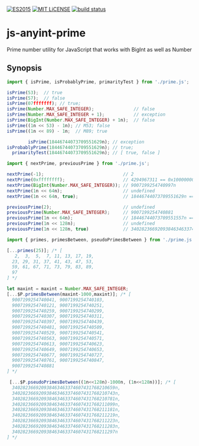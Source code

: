 [![ES2015](https://img.shields.io/badge/JavaScript-ES2015-blue.svg)](http://www.ecma-international.org/ecma-262/6.0/)
[![MIT LiCENSE](https://img.shields.io/badge/license-MIT-blue.svg)](LICENSE)
[![build status](https://secure.travis-ci.org/dankogai/js-anyint-prime.png)](http://travis-ci.org/dankogai/js-anyint-prime)


# js-anyint-prime

Prime number utility for JavaScript that works with BigInt as well as Number

## Synopsis

```javascript
import { isPrime, isProbablyPrime, primarityTest } from './prime.js';

isPrime(53);  // true
isPrime(57);  // false
isPrime(07fffffff); // true;
isPrime(Number.MAX_SAFE_INTEGER);               // false
isPrime(Number.MAX_SAFE_INTEGER + 1);           // exception
isPrime(BigInt(Number.MAX_SAFE_INTEGER) + 1n);  // false
isPrime((1n << 53) - 1n); // M53; false
isPrime((1n << 89) - 1n;  // M89; true

        isPrime(18446744073709551629n); // exception
isProbablyPrime(18446744073709551629n); // true;
  primarityTest(18446744073709551629n); // [ true, false ]
```

```javascript
import { nextPrime, previousPrime } from './prime.js';

nextPrime(-1);                              // 2
nextPrime(0xffffffff);                      // 4294967311 == 0x10000000f
nextPrime(BigInt(Number.MAX_SAFE_INTEGER)); // 9007199254740997n
nextPrime(1n << 64n);                       // undefined
nextPrime(1n << 64n, true);                 // 18446744073709551629n == 0x1000000000000000dn

previousPrime(2);                           // undefined
previousPrime(Number.MAX_SAFE_INTEGER);     // 9007199254740881
previousPrime(1n << 64n);                   // 18446744073709551557n == 0xffffffffffffffc5n
previousPrime(1n << 128n);                  // undefined
previousPrime(1n << 128n, true)             // 340282366920938463463374607431768211297n
```

```javascript
import { primes, primesBetween, pseudoPrimesBetween } from './prime.js';

[...primes(25)]; /* [
   2,  3,  5,  7, 11, 13, 17, 19,
  23, 29, 31, 37, 41, 43, 47, 53,
  59, 61, 67, 71, 73, 79, 83, 89,
  97
] */

let maxint = maxint = Number.MAX_SAFE_INTEGER;
[...$P.primesBetween(maxint-1000,maxint)]; /* [
  9007199254740041, 9007199254740103,
  9007199254740121, 9007199254740251,
  9007199254740259, 9007199254740299,
  9007199254740307, 9007199254740311,
  9007199254740397, 9007199254740439,
  9007199254740481, 9007199254740509,
  9007199254740529, 9007199254740541,
  9007199254740563, 9007199254740571,
  9007199254740613, 9007199254740623,
  9007199254740649, 9007199254740653,
  9007199254740677, 9007199254740727,
  9007199254740761, 9007199254740847,
  9007199254740881
] */

 [...$P.pseudoPrimesBetween((1n<<128n)-1000n, (1n<<128n))]; /* [
  340282366920938463463374607431768210659n,
  340282366920938463463374607431768210743n,
  340282366920938463463374607431768210781n,
  340282366920938463463374607431768211099n,
  340282366920938463463374607431768211181n,
  340282366920938463463374607431768211219n,
  340282366920938463463374607431768211223n,
  340282366920938463463374607431768211283n,
  340282366920938463463374607431768211297n
] */
```
